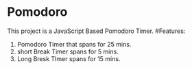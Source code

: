 # Pomodoro
This project is a JavaScript Based Pomodoro Timer.
#Features:
1. Pomodoro Timer that spans for 25 mins.
2. short Break Timer spans for 5 mins.
3. Long Bresk TImer spans for 15 mins.
